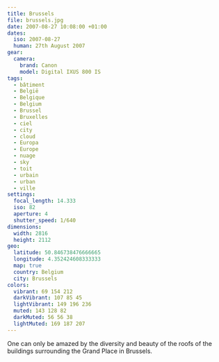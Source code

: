```yaml
---
title: Brussels
file: brussels.jpg
date: 2007-08-27 10:08:00 +01:00
dates:
  iso: 2007-08-27
  human: 27th August 2007
gear:
  camera:
    brand: Canon
    model: Digital IXUS 800 IS
tags:
  - bâtiment
  - België
  - Belgique
  - Belgium
  - Brussel
  - Bruxelles
  - ciel
  - city
  - cloud
  - Europa
  - Europe
  - nuage
  - sky
  - toit
  - urbain
  - urban
  - ville
settings:
  focal_length: 14.333
  iso: 82
  aperture: 4
  shutter_speed: 1/640
dimensions:
  width: 2816
  height: 2112
geo:
  latitude: 50.846738476666665
  longitude: 4.352424608333333
  map: true
  country: Belgium
  city: Brussels
colors:
  vibrant: 69 154 212
  darkVibrant: 107 85 45
  lightVibrant: 149 196 236
  muted: 143 128 82
  darkMuted: 56 56 38
  lightMuted: 169 187 207
---
```


One can only be amazed by the diversity and beauty of the roofs of the buildings surrounding the Grand Place in Brussels.
